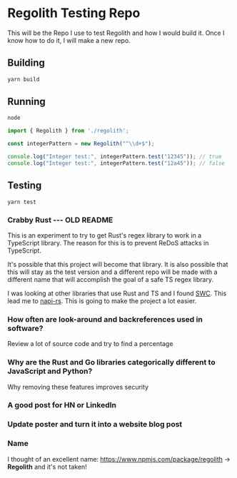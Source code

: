 # Regolith Testing Repo
This will be the Repo I use to test Regolith and how I would build it.
Once I know how to do it, I will make a new repo.

## Building

```sh
yarn build
```

## Running

```sh
node
```

```ts
import { Regolith } from './regolith';

const integerPattern = new Regolith("^\\d+$");

console.log("Integer test:", integerPattern.test("12345")); // true
console.log("Integer test:", integerPattern.test("12a45")); // false
```

## Testing

```
yarn test
```

### Crabby Rust --- OLD README
This is an experiment to try to get Rust's regex library to work in a TypeScript library. The reason for this is to prevent ReDoS attacks in TypeScript.

It's possible that this project will become that library. It is also possible that this will stay as the test version and a different repo will be made with a different name that will accomplish the goal of a safe TS regex library.

I was looking at other libraries that use Rust and TS and I found [SWC](https://github.com/swc-project/swc). This lead me to [napi-rs](https://github.com/napi-rs/napi-rs). This is going to make the project a lot easier.

### How often are look-around and backreferences used in software?
Review a lot of source code and try to find a percentage

### Why are the Rust and Go libraries categorically different to JavaScript and Python?
Why removing these features improves security

### A good post for HN or LinkedIn

### Update poster and turn it into a website blog post

### Name

I thought of an excellent name: https://www.npmjs.com/package/regolith -> **Regolith** and it's not taken!


